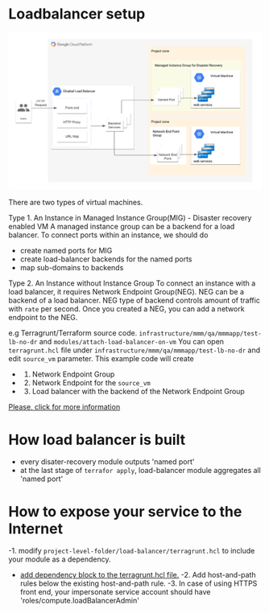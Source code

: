 # Loadbalancer setup 

![Load Balancer Setup](loadbalancer-mmmapp.png)

There are two types of virtual machines.

Type 1. An Instance in Managed Instance Group(MIG) - Disaster recovery enabled VM
A managed instance group can be a backend for a load balancer. To connect ports within an instance,
we should do 
- create named ports for MIG 
- create load-balancer backends for the named ports
- map sub-domains to backends

Type 2. An Instance without Instance Group 
To connect an instance with a load balancer, it requires Network Endpoint Group(NEG).
NEG can be a backend of a load balancer. NEG type of backend controls amount of traffic with `rate` per second.
Once you created a NEG, you can add a network endpoint to the NEG.

e.g Terragrunt/Terraform source code. `infrastructure/mmm/qa/mmmapp/test-lb-no-dr` and `modules/attach-load-balancer-on-vm`
You can open `terragrunt.hcl` file under `infrastructure/mmm/qa/mmmapp/test-lb-no-dr` and edit `source_vm` parameter.
This example code will create
 - 1. Network Endpoint Group
 - 2. Network Endpoint for the `source_vm`
 - 3. Load balancer with the backend of the Network Endpoint Group

[Please, click for more information](https://faun.pub/google-cloud-htp-htps-load-balancer-backend-service-with-multiple-ports-8478ada41ce5)

# How load balancer is built
- every disater-recovery module outputs 'named port'
- at the last stage of `terrafor apply`, load-balancer module aggregates all 'named port' 

# How to expose your service to the Internet
-1. modify `project-level-folder/load-balancer/terragrunt.hcl` to include your module as a dependency.
  - [add dependency block to the terragrunt.hcl file.](https://terragrunt.gruntwork.io/docs/reference/config-blocks-and-attributes/#dependency)
-2. Add host-and-path rules below the existing host-and-path rule.
-3. In case of using HTTPS front end, your impersonate service account should have 'roles/compute.loadBalancerAdmin' 